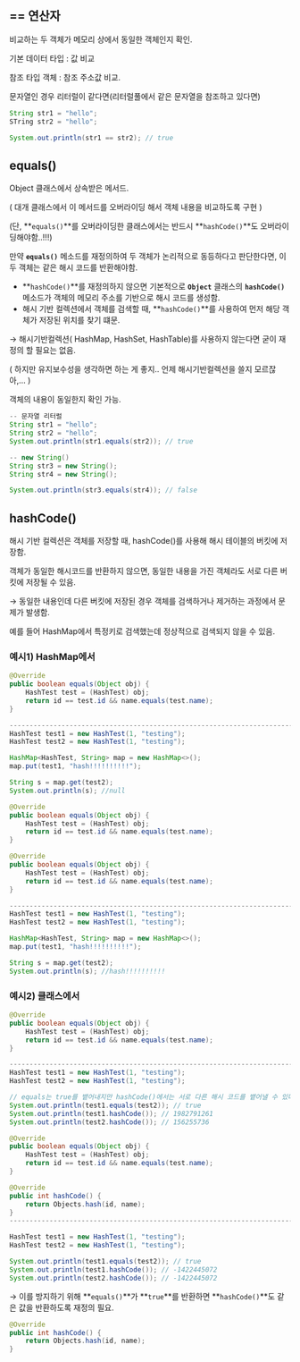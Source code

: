 ## == 연산자

비교하는 두 객체가 메모리 상에서 동일한 객체인지 확인.

기본 데이터 타입 : 값 비교

참조 타입 객체 : 참조 주소값 비교.

문자열인 경우 리터럴이 같다면(리터럴풀에서 같은 문자열을 참조하고 있다면) 

```java
String str1 = "hello";
STring str2 = "hello";

System.out.println(str1 == str2); // true
```

## equals()

Object 클래스에서 상속받은 메서드.

( 대개 클래스에서 이 메서드를 오버라이딩 해서 객체 내용을 비교하도록 구현 )

(단, **`equals()`**를 오버라이딩한 클래스에서는 반드시 **`hashCode()`**도 오버라이딩해야함..!!!)

만약 **`equals()`** 메소드를 재정의하여 두 객체가 논리적으로 동등하다고 판단한다면, 이 두 객체는 같은 해시 코드를 반환해야함.

- **`hashCode()`**를 재정의하지 않으면 기본적으로 **`Object`** 클래스의 **`hashCode()`** 메소드가 객체의 메모리 주소를 기반으로 해시 코드를 생성함.
- 해시 기반 컬렉션에서 객체를 검색할 때, **`hashCode()`**를 사용하여 먼저 해당 객체가 저장된 위치를 찾기 떄문.

→ 해시기반컬렉션( HashMap, HashSet, HashTable)를 사용하지 않는다면 굳이 재정의 할 필요는 없음.

( 하지만 유지보수성을 생각하면 하는 게 좋지.. 언제 해시기반컬렉션을 쓸지 모르잖아,… )

객체의 내용이 동일한지 확인 가능.

```java
-- 문자열 리터럴
String str1 = "hello";
String str2 = "hello";
System.out.println(str1.equals(str2)); // true

-- new String()
String str3 = new String();
String str4 = new String();

System.out.println(str3.equals(str4)); // false

```

## hashCode()


해시 기반 컬렉션은 객체를 저장할 때, hashCode()를 사용해 해시 테이블의 버킷에 저장함.

객체가 동일한 해시코드를 반환하지 않으면, 동일한 내용을 가진 객체라도 서로 다른 버킷에 저장될 수 있음.

→ 동일한 내용인데 다른 버킷에 저장된 경우 객체를 검색하거나 제거하는 과정에서 문제가 발생함.

예를 들어 HashMap에서 특정키로 검색했는데 정상적으로 검색되지 않을 수 있음.

### 예시1) HashMap에서

```java
@Override
public boolean equals(Object obj) {
    HashTest test = (HashTest) obj;
    return id == test.id && name.equals(test.name);
}

----------------------------------------------------------------------------
HashTest test1 = new HashTest(1, "testing");
HashTest test2 = new HashTest(1, "testing");

HashMap<HashTest, String> map = new HashMap<>();
map.put(test1, "hash!!!!!!!!!!");

String s = map.get(test2);
System.out.println(s); //null
```

```java
@Override
public boolean equals(Object obj) {
    HashTest test = (HashTest) obj;
    return id == test.id && name.equals(test.name);
}

@Override
public boolean equals(Object obj) {
    HashTest test = (HashTest) obj;
    return id == test.id && name.equals(test.name);
}

----------------------------------------------------------------------------
HashTest test1 = new HashTest(1, "testing");
HashTest test2 = new HashTest(1, "testing");

HashMap<HashTest, String> map = new HashMap<>();
map.put(test1, "hash!!!!!!!!!!");

String s = map.get(test2);
System.out.println(s); //hash!!!!!!!!!!
```

### 예시2) 클래스에서

```java
@Override
public boolean equals(Object obj) {
    HashTest test = (HashTest) obj;
    return id == test.id && name.equals(test.name);
}

----------------------------------------------------------------------------
HashTest test1 = new HashTest(1, "testing");
HashTest test2 = new HashTest(1, "testing");

// equals는 true를 뱉어내지만 hashCode()에서는 서로 다른 해시 코드를 뱉어낼 수 있다.
System.out.println(test1.equals(test2)); // true
System.out.println(test1.hashCode()); // 1982791261
System.out.println(test2.hashCode()); // 156255736
```

```java
@Override
public boolean equals(Object obj) {
    HashTest test = (HashTest) obj;
    return id == test.id && name.equals(test.name);
}

@Override
public int hashCode() {
    return Objects.hash(id, name);
}
-------------------------------------------------------------------------------

HashTest test1 = new HashTest(1, "testing");
HashTest test2 = new HashTest(1, "testing");

System.out.println(test1.equals(test2)); // true
System.out.println(test1.hashCode()); // -1422445072
System.out.println(test2.hashCode()); // -1422445072
```

→ 이를 방지하기 위해 **`equals()`**가 **`true`**를 반환하면 **`hashCode()`**도 같은 값을 반환하도록 재정의 필요.

```java
@Override
public int hashCode() {
    return Objects.hash(id, name);
}
```